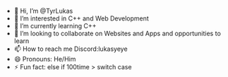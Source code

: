 - 👋 Hi, I’m @TyrLukas
- 👀 I’m interested in C++ and Web Development
- 🌱 I’m currently learning C++
- 💞️ I’m looking to collaborate on Websites and Apps and opportunities to learn
- 📫 How to reach me Discord:lukasyeye
- 😄 Pronouns: He/Him
- ⚡ Fun fact: else if 100time > switch case

<!---
TyrLukas/TyrLukas is a ✨ special ✨ repository because its `README.md` (this file) appears on your GitHub profile.
You can click the Preview link to take a look at your changes.
--->
